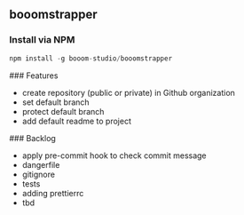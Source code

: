## booomstrapper

### Install via NPM

```js
npm install -g booom-studio/booomstrapper
```

### Features
- create repository (public or private) in Github organization
- set default branch
- protect default branch
- add default readme to project


### Backlog
- apply pre-commit hook to check commit message
- dangerfile
- gitignore
- tests
- adding prettierrc
- tbd